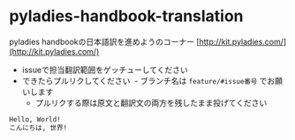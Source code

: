 # pyladies-handbook-translation
pyladies handbookの日本語訳を進めようのコーナー
[http://kit.pyladies.com/](http://kit.pyladies.com/)

- issueで担当翻訳範囲をゲッチューしてください
- できたらプルリクしてください
  - ブランチ名は `feature/#issue番号` でお願いします
  - プルリクする際は原文と翻訳文の両方を残したまま投げてください
  
```markdown
Hello, World!
こんにちは, 世界!

```
